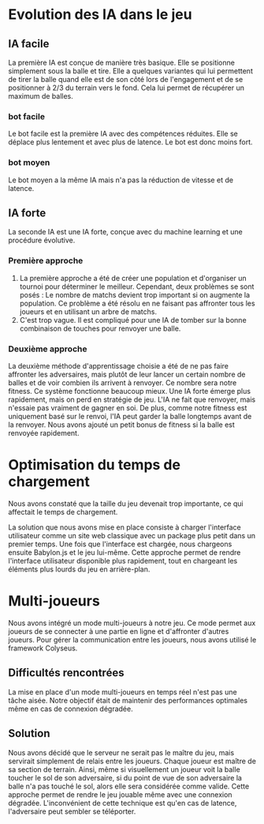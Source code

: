 # Evolution des IA dans le jeu
## IA facile
La première IA est conçue de manière très basique. Elle se positionne simplement sous la balle et tire. Elle a quelques variantes qui lui permettent de tirer la balle quand elle est de son côté lors de l'engagement et de se positionner à 2/3 du terrain vers le fond. Cela lui permet de récupérer un maximum de balles.
### bot facile
Le bot facile est la première IA avec des compétences réduites. Elle se déplace plus lentement et avec plus de latence. Le bot est donc moins fort.

### bot moyen
Le bot moyen a la même IA mais n'a pas la réduction de vitesse et de latence.

## IA forte
La seconde IA est une IA forte, conçue avec du machine learning et une procédure évolutive.
### Première approche
1. La première approche a été de créer une population et d'organiser un tournoi pour déterminer le meilleur. Cependant, deux problèmes se sont posés :
Le nombre de matchs devient trop important si on augmente la population. Ce problème a été résolu en ne faisant pas affronter tous les joueurs et en utilisant un arbre de matchs.
2. C'est trop vague. Il est compliqué pour une IA de tomber sur la bonne combinaison de touches pour renvoyer une balle.
### Deuxième approche
La deuxième méthode d'apprentissage choisie a été de ne pas faire affronter les adversaires, mais plutôt de leur lancer un certain nombre de balles et de voir combien ils arrivent à renvoyer. Ce nombre sera notre fitness.  Ce système fonctionne beaucoup mieux. Une IA forte émerge plus rapidement, mais on perd en stratégie de jeu. L'IA ne fait que renvoyer, mais n'essaie pas vraiment de gagner en soi.  De plus, comme notre fitness est uniquement basé sur le renvoi, l'IA peut garder la balle longtemps avant de la renvoyer. Nous avons ajouté un petit bonus de fitness si la balle est renvoyée rapidement.

# Optimisation du temps de chargement

Nous avons constaté que la taille du jeu devenait trop importante, ce qui affectait le temps de chargement.

La solution que nous avons mise en place consiste à charger l'interface utilisateur comme un site web classique avec un package plus petit dans un premier temps. Une fois que l'interface est chargée, nous chargeons ensuite Babylon.js et le jeu lui-même.
Cette approche permet de rendre l'interface utilisateur disponible plus rapidement, tout en chargeant les éléments plus lourds du jeu en arrière-plan.

# Multi-joueurs

Nous avons intégré un mode multi-joueurs à notre jeu. Ce mode permet aux joueurs de se connecter à une partie en ligne et d'affronter d'autres joueurs. Pour gérer la communication entre les joueurs, nous avons utilisé le framework Colyseus.
## Difficultés rencontrées


La mise en place d'un mode multi-joueurs en temps réel n'est pas une tâche aisée. Notre objectif était de maintenir des performances optimales même en cas de connexion dégradée.
## Solution

Nous avons décidé que le serveur ne serait pas le maître du jeu, mais servirait simplement de relais entre les joueurs. Chaque joueur est maître de sa section de terrain. Ainsi, même si visuellement un joueur voit la balle toucher le sol de son adversaire, si du point de vue de son adversaire la balle n'a pas touché le sol, alors elle sera considérée comme valide. Cette approche permet de rendre le jeu jouable même avec une connexion dégradée.  L'inconvénient de cette technique est qu'en cas de latence, l'adversaire peut sembler se téléporter.